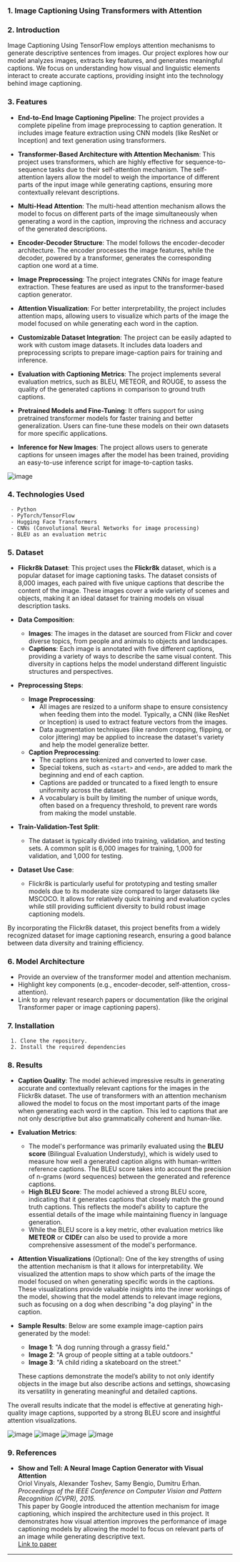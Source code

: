 ### 1. **Image Captioning Using Transformers with Attention**
  

### 2. **Introduction**
Image Captioning Using TensorFlow employs attention mechanisms to generate descriptive sentences from images. Our project explores how our model analyzes images, extracts key features, and generates meaningful captions. We focus on understanding how visual and linguistic elements interact to create accurate captions, providing insight into the technology behind image captioning.

### 3. **Features**
   - **End-to-End Image Captioning Pipeline**: The project provides a complete pipeline from image preprocessing to caption generation. It includes image feature extraction using CNN models (like ResNet or Inception) and text generation using transformers.
   
   - **Transformer-Based Architecture with Attention Mechanism**: This project uses transformers, which are highly effective for sequence-to-sequence tasks due to their self-attention mechanism. The self-attention layers allow the model to weigh the importance of different parts of the input image while generating captions, ensuring more contextually relevant descriptions.
   
   - **Multi-Head Attention**: The multi-head attention mechanism allows the model to focus on different parts of the image simultaneously when generating a word in the caption, improving the richness and accuracy of the generated descriptions.
   
   - **Encoder-Decoder Structure**: The model follows the encoder-decoder architecture. The encoder processes the image features, while the decoder, powered by a transformer, generates the corresponding caption one word at a time.
   
   - **Image Preprocessing**: The project integrates CNNs for image feature extraction. These features are used as input to the transformer-based caption generator.
   
   - **Attention Visualization**: For better interpretability, the project includes attention maps, allowing users to visualize which parts of the image the model focused on while generating each word in the caption.
   
   - **Customizable Dataset Integration**: The project can be easily adapted to work with custom image datasets. It includes data loaders and preprocessing scripts to prepare image-caption pairs for training and inference.
   
   - **Evaluation with Captioning Metrics**: The project implements several evaluation metrics, such as BLEU, METEOR, and ROUGE, to assess the quality of the generated captions in comparison to ground truth captions.
   
   - **Pretrained Models and Fine-Tuning**: It offers support for using pretrained transformer models for faster training and better generalization. Users can fine-tune these models on their own datasets for more specific applications.
   
   - **Inference for New Images**: The project allows users to generate captions for unseen images after the model has been trained, providing an easy-to-use inference script for image-to-caption tasks.

![image](https://github.com/user-attachments/assets/8f026599-6ed2-4545-a2b5-e4be3a3b70fa)



### 4. **Technologies Used**
   
     - Python
     - PyTorch/TensorFlow
     - Hugging Face Transformers
     - CNNs (Convolutional Neural Networks for image processing)
     - BLEU as an evaluation metric


### 5. **Dataset**
   - **Flickr8k Dataset**: This project uses the **Flickr8k** dataset, which is a popular dataset for image captioning tasks. The dataset consists of 8,000 images, each paired with five unique captions that describe the content of the image. These images cover a wide variety of scenes and objects, making it an ideal dataset for training models on visual description tasks.
   
   - **Data Composition**:
     - **Images**: The images in the dataset are sourced from Flickr and cover diverse topics, from people and animals to objects and landscapes.
     - **Captions**: Each image is annotated with five different captions, providing a variety of ways to describe the same visual content. This diversity in captions helps the model understand different linguistic structures and perspectives.
   
   - **Preprocessing Steps**:
     - **Image Preprocessing**: 
       - All images are resized to a uniform shape to ensure consistency when feeding them into the model. Typically, a CNN (like ResNet or Inception) is used to extract feature vectors from the images.
       - Data augmentation techniques (like random cropping, flipping, or color jittering) may be applied to increase the dataset's variety and help the model generalize better.
     - **Caption Preprocessing**:
       - The captions are tokenized and converted to lower case.
       - Special tokens, such as `<start>` and `<end>`, are added to mark the beginning and end of each caption.
       - Captions are padded or truncated to a fixed length to ensure uniformity across the dataset.
       - A vocabulary is built by limiting the number of unique words, often based on a frequency threshold, to prevent rare words from making the model unstable.
   
   - **Train-Validation-Test Split**:
     - The dataset is typically divided into training, validation, and testing sets. A common split is 6,000 images for training, 1,000 for validation, and 1,000 for testing.
   
   - **Dataset Use Case**:
     - Flickr8k is particularly useful for prototyping and testing smaller models due to its moderate size compared to larger datasets like MSCOCO. It allows for relatively quick training and evaluation cycles while still providing sufficient diversity to build robust image captioning models.

By incorporating the Flickr8k dataset, this project benefits from a widely recognized dataset for image captioning research, ensuring a good balance between data diversity and training efficiency.

### 6. **Model Architecture**
   - Provide an overview of the transformer model and attention mechanism.
   - Highlight key components (e.g., encoder-decoder, self-attention, cross-attention).
   - Link to any relevant research papers or documentation (like the original Transformer paper or image captioning papers).

### 7. **Installation**
   
     1. Clone the repository.
     2. Install the required dependencies 
    

### 8. **Results**
   - **Caption Quality**: The model achieved impressive results in generating accurate and contextually relevant captions for the images in the Flickr8k dataset. The use of transformers with an attention mechanism allowed the model to focus on the most important parts of the image when generating each word in the caption. This led to captions that are not only descriptive but also grammatically coherent and human-like.
   
   - **Evaluation Metrics**:
     - The model's performance was primarily evaluated using the **BLEU score** (Bilingual Evaluation Understudy), which is widely used to measure how well a generated caption aligns with human-written reference captions. The BLEU score takes into account the precision of n-grams (word sequences) between the generated and reference captions. 
     - **High BLEU Score**: The model achieved a strong BLEU score, indicating that it generates captions that closely match the ground truth captions. This reflects the model's ability to capture the essential details of the image while maintaining fluency in language generation.
     - While the BLEU score is a key metric, other evaluation metrics like **METEOR** or **CIDEr** can also be used to provide a more comprehensive assessment of the model's performance.

   - **Attention Visualizations** (Optional): One of the key strengths of using the attention mechanism is that it allows for interpretability. We visualized the attention maps to show which parts of the image the model focused on when generating specific words in the captions. These visualizations provide valuable insights into the inner workings of the model, showing that the model attends to relevant image regions, such as focusing on a dog when describing "a dog playing" in the caption.
   
   - **Sample Results**: Below are some example image-caption pairs generated by the model:
     - **Image 1**: "A dog running through a grassy field."
     - **Image 2**: "A group of people sitting at a table outdoors."
     - **Image 3**: "A child riding a skateboard on the street."
     
     These captions demonstrate the model’s ability to not only identify objects in the image but also describe actions and settings, showcasing its versatility in generating meaningful and detailed captions.

The overall results indicate that the model is effective at generating high-quality image captions, supported by a strong BLEU score and insightful attention visualizations.

![image](https://github.com/user-attachments/assets/3ff95e30-9340-4443-96b2-78c27332a654)
![image](https://github.com/user-attachments/assets/beafbff3-5189-43b8-ba3a-7116e97b7e0a)
![image](https://github.com/user-attachments/assets/c10f733e-5be8-45ae-b9b7-df9f6390a374)
![image](https://github.com/user-attachments/assets/9c25f4c3-d900-4553-b6f3-eeae201d4592)


### 9. **References**
   - **Show and Tell: A Neural Image Caption Generator with Visual Attention**  
     Oriol Vinyals, Alexander Toshev, Samy Bengio, Dumitru Erhan.  
     *Proceedings of the IEEE Conference on Computer Vision and Pattern Recognition (CVPR), 2015.*  
     This paper by Google introduced the attention mechanism for image captioning, which inspired the architecture used in this project. It demonstrates how visual attention improves the performance of image captioning models by allowing the model to focus on relevant parts of an image while generating descriptive text.  
     [Link to paper](https://arxiv.org/abs/1502.03044)




---

